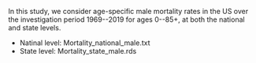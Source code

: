 
In this study, we consider age-specific male mortality rates in the US over the investigation period 1969--2019 for ages 0--85+, at both the national and state levels. 
- Natinal level: Mortality_national_male.txt
- State level: Mortality_state_male.rds
